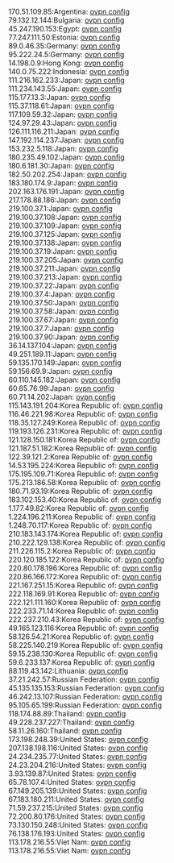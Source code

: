 170.51.109.85:Argentina: [ovpn config](vpn/170_51_109_85.ovpn)  
79.132.12.144:Bulgaria: [ovpn config](vpn/79_132_12_144.ovpn)  
45.247.190.153:Egypt: [ovpn config](vpn/45_247_190_153.ovpn)  
77.247.111.50:Estonia: [ovpn config](vpn/77_247_111_50.ovpn)  
89.0.46.35:Germany: [ovpn config](vpn/89_0_46_35.ovpn)  
95.222.24.5:Germany: [ovpn config](vpn/95_222_24_5.ovpn)  
14.198.0.9:Hong Kong: [ovpn config](vpn/14_198_0_9.ovpn)  
140.0.75.222:Indonesia: [ovpn config](vpn/140_0_75_222.ovpn)  
111.216.162.233:Japan: [ovpn config](vpn/111_216_162_233.ovpn)  
111.234.143.55:Japan: [ovpn config](vpn/111_234_143_55.ovpn)  
115.177.13.3:Japan: [ovpn config](vpn/115_177_13_3.ovpn)  
115.37.118.61:Japan: [ovpn config](vpn/115_37_118_61.ovpn)  
117.109.59.32:Japan: [ovpn config](vpn/117_109_59_32.ovpn)  
124.97.29.43:Japan: [ovpn config](vpn/124_97_29_43.ovpn)  
126.111.116.211:Japan: [ovpn config](vpn/126_111_116_211.ovpn)  
147.192.114.237:Japan: [ovpn config](vpn/147_192_114_237.ovpn)  
153.232.5.118:Japan: [ovpn config](vpn/153_232_5_118.ovpn)  
180.235.49.102:Japan: [ovpn config](vpn/180_235_49_102.ovpn)  
180.6.181.30:Japan: [ovpn config](vpn/180_6_181_30.ovpn)  
182.50.202.254:Japan: [ovpn config](vpn/182_50_202_254.ovpn)  
183.180.174.9:Japan: [ovpn config](vpn/183_180_174_9.ovpn)  
202.163.176.191:Japan: [ovpn config](vpn/202_163_176_191.ovpn)  
217.178.88.186:Japan: [ovpn config](vpn/217_178_88_186.ovpn)  
219.100.37.1:Japan: [ovpn config](vpn/219_100_37_1.ovpn)  
219.100.37.108:Japan: [ovpn config](vpn/219_100_37_108.ovpn)  
219.100.37.109:Japan: [ovpn config](vpn/219_100_37_109.ovpn)  
219.100.37.125:Japan: [ovpn config](vpn/219_100_37_125.ovpn)  
219.100.37.138:Japan: [ovpn config](vpn/219_100_37_138.ovpn)  
219.100.37.19:Japan: [ovpn config](vpn/219_100_37_19.ovpn)  
219.100.37.205:Japan: [ovpn config](vpn/219_100_37_205.ovpn)  
219.100.37.211:Japan: [ovpn config](vpn/219_100_37_211.ovpn)  
219.100.37.213:Japan: [ovpn config](vpn/219_100_37_213.ovpn)  
219.100.37.22:Japan: [ovpn config](vpn/219_100_37_22.ovpn)  
219.100.37.4:Japan: [ovpn config](vpn/219_100_37_4.ovpn)  
219.100.37.50:Japan: [ovpn config](vpn/219_100_37_50.ovpn)  
219.100.37.58:Japan: [ovpn config](vpn/219_100_37_58.ovpn)  
219.100.37.67:Japan: [ovpn config](vpn/219_100_37_67.ovpn)  
219.100.37.7:Japan: [ovpn config](vpn/219_100_37_7.ovpn)  
219.100.37.90:Japan: [ovpn config](vpn/219_100_37_90.ovpn)  
36.14.137.104:Japan: [ovpn config](vpn/36_14_137_104.ovpn)  
49.251.189.11:Japan: [ovpn config](vpn/49_251_189_11.ovpn)  
59.135.170.149:Japan: [ovpn config](vpn/59_135_170_149.ovpn)  
59.156.69.9:Japan: [ovpn config](vpn/59_156_69_9.ovpn)  
60.110.145.182:Japan: [ovpn config](vpn/60_110_145_182.ovpn)  
60.65.76.99:Japan: [ovpn config](vpn/60_65_76_99.ovpn)  
60.71.14.202:Japan: [ovpn config](vpn/60_71_14_202.ovpn)  
115.143.191.204:Korea Republic of: [ovpn config](vpn/115_143_191_204.ovpn)  
116.46.221.98:Korea Republic of: [ovpn config](vpn/116_46_221_98.ovpn)  
118.35.127.249:Korea Republic of: [ovpn config](vpn/118_35_127_249.ovpn)  
119.193.126.231:Korea Republic of: [ovpn config](vpn/119_193_126_231.ovpn)  
121.128.150.181:Korea Republic of: [ovpn config](vpn/121_128_150_181.ovpn)  
121.187.51.182:Korea Republic of: [ovpn config](vpn/121_187_51_182.ovpn)  
122.39.121.2:Korea Republic of: [ovpn config](vpn/122_39_121_2.ovpn)  
14.53.195.224:Korea Republic of: [ovpn config](vpn/14_53_195_224.ovpn)  
175.195.109.71:Korea Republic of: [ovpn config](vpn/175_195_109_71.ovpn)  
175.213.186.58:Korea Republic of: [ovpn config](vpn/175_213_186_58.ovpn)  
180.71.93.19:Korea Republic of: [ovpn config](vpn/180_71_93_19.ovpn)  
183.102.153.40:Korea Republic of: [ovpn config](vpn/183_102_153_40.ovpn)  
1.177.49.82:Korea Republic of: [ovpn config](vpn/1_177_49_82.ovpn)  
1.224.196.211:Korea Republic of: [ovpn config](vpn/1_224_196_211.ovpn)  
1.248.70.117:Korea Republic of: [ovpn config](vpn/1_248_70_117.ovpn)  
210.183.143.174:Korea Republic of: [ovpn config](vpn/210_183_143_174.ovpn)  
210.222.129.138:Korea Republic of: [ovpn config](vpn/210_222_129_138.ovpn)  
211.226.115.2:Korea Republic of: [ovpn config](vpn/211_226_115_2.ovpn)  
220.120.185.122:Korea Republic of: [ovpn config](vpn/220_120_185_122.ovpn)  
220.80.178.196:Korea Republic of: [ovpn config](vpn/220_80_178_196.ovpn)  
220.86.166.172:Korea Republic of: [ovpn config](vpn/220_86_166_172.ovpn)  
221.167.251.15:Korea Republic of: [ovpn config](vpn/221_167_251_15.ovpn)  
222.118.169.91:Korea Republic of: [ovpn config](vpn/222_118_169_91.ovpn)  
222.121.111.160:Korea Republic of: [ovpn config](vpn/222_121_111_160.ovpn)  
222.233.71.14:Korea Republic of: [ovpn config](vpn/222_233_71_14.ovpn)  
222.237.210.43:Korea Republic of: [ovpn config](vpn/222_237_210_43.ovpn)  
49.165.123.116:Korea Republic of: [ovpn config](vpn/49_165_123_116.ovpn)  
58.126.54.21:Korea Republic of: [ovpn config](vpn/58_126_54_21.ovpn)  
58.225.140.219:Korea Republic of: [ovpn config](vpn/58_225_140_219.ovpn)  
59.15.238.130:Korea Republic of: [ovpn config](vpn/59_15_238_130.ovpn)  
59.6.233.137:Korea Republic of: [ovpn config](vpn/59_6_233_137.ovpn)  
88.119.43.142:Lithuania: [ovpn config](vpn/88_119_43_142.ovpn)  
37.21.242.57:Russian Federation: [ovpn config](vpn/37_21_242_57.ovpn)  
45.135.135.153:Russian Federation: [ovpn config](vpn/45_135_135_153.ovpn)  
46.242.13.107:Russian Federation: [ovpn config](vpn/46_242_13_107.ovpn)  
95.105.65.199:Russian Federation: [ovpn config](vpn/95_105_65_199.ovpn)  
118.174.88.89:Thailand: [ovpn config](vpn/118_174_88_89.ovpn)  
49.228.237.227:Thailand: [ovpn config](vpn/49_228_237_227.ovpn)  
58.11.26.160:Thailand: [ovpn config](vpn/58_11_26_160.ovpn)  
173.198.248.39:United States: [ovpn config](vpn/173_198_248_39.ovpn)  
207.138.198.116:United States: [ovpn config](vpn/207_138_198_116.ovpn)  
24.234.235.77:United States: [ovpn config](vpn/24_234_235_77.ovpn)  
24.23.204.216:United States: [ovpn config](vpn/24_23_204_216.ovpn)  
3.93.139.87:United States: [ovpn config](vpn/3_93_139_87.ovpn)  
65.78.107.4:United States: [ovpn config](vpn/65_78_107_4.ovpn)  
67.149.205.139:United States: [ovpn config](vpn/67_149_205_139.ovpn)  
67.183.180.211:United States: [ovpn config](vpn/67_183_180_211.ovpn)  
71.59.237.215:United States: [ovpn config](vpn/71_59_237_215.ovpn)  
72.200.80.176:United States: [ovpn config](vpn/72_200_80_176.ovpn)  
73.130.150.248:United States: [ovpn config](vpn/73_130_150_248.ovpn)  
76.138.176.193:United States: [ovpn config](vpn/76_138_176_193.ovpn)  
113.178.216.55:Viet Nam: [ovpn config](vpn/113_178_216_55.ovpn)  
113.178.216.55:Viet Nam: [ovpn config](vpn/113_178_216_55.ovpn)  
